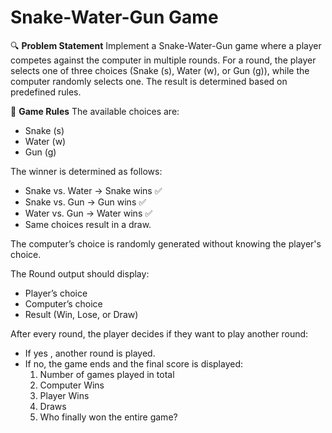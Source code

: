 # Snake-Water-Gun Game

🔍 **Problem Statement**
Implement a Snake-Water-Gun game where a player competes against the computer in multiple rounds. For a round, the player selects one of three choices (Snake (s), Water (w), or Gun (g)), while the computer randomly selects one. The result is determined based on predefined rules.

📜 **Game Rules**
The available choices are:
- Snake (s)
- Water (w)
- Gun (g)

The winner is determined as follows:
- Snake vs. Water → Snake wins ✅
- Snake vs. Gun → Gun wins ✅
- Water vs. Gun → Water wins ✅
- Same choices result in a draw.

The computer’s choice is randomly generated without knowing the player's choice.

The Round output should display:
- Player’s choice
- Computer’s choice
- Result (Win, Lose, or Draw)

After every round, the player decides if they want to play another round:
- If yes , another round is played.
- If no, the game ends and the final score is displayed:
    1. Number of games played in total
    2. Computer Wins
    3. Player Wins
    4. Draws
    5. Who finally won the entire game?